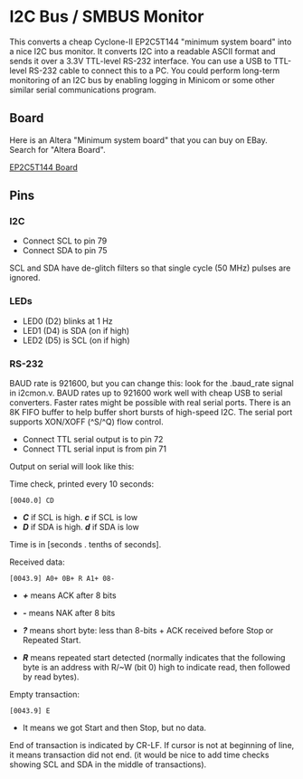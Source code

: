 
# I2C Bus / SMBUS Monitor

This converts a cheap Cyclone-II EP2C5T144 "minimum system board" into a
nice I2C bus monitor.  It converts I2C into a readable ASCII format and
sends it over a 3.3V TTL-level RS-232 interface.  You can use a USB to
TTL-level RS-232 cable to connect this to a PC.  You could perform long-term
monitoring of an I2C bus by enabling logging in Minicom or some other
similar serial communications program.

## Board

Here is an Altera "Minimum system board" that you can buy on EBay.  Search
for "Altera Board".

[EP2C5T144 Board](https://github.com/jhallen/joes-sandbox/tree/master/fpga/i2c_monitor/mp2c5board.jpg)

## Pins

### I2C

* Connect SCL to pin 79
* Connect SDA to pin 75

SCL and SDA have de-glitch filters so that single cycle (50 MHz) pulses are
ignored.

### LEDs

* LED0 (D2) blinks at 1 Hz
* LED1 (D4) is SDA (on if high)
* LED2 (D5) is SCL (on if high)

### RS-232

BAUD rate is 921600, but you can change this: look for the .baud_rate signal
in i2cmon.v.  BAUD rates up to 921600 work well with cheap USB to serial
converters.  Faster rates might be possible with real serial ports.  There
is an 8K FIFO buffer to help buffer short bursts of high-speed I2C.  The
serial port supports XON/XOFF (^S/^Q) flow control.

* Connect TTL serial output is to pin 72
* Connect TTL serial input is from pin 71

Output on serial will look like this:

Time check, printed every 10 seconds:

	[0040.0] CD

* ___C___ if SCL is high. ___c___ if SCL is low
* ___D___ if SDA is high. ___d___ if SDA is low

Time is in [seconds . tenths of seconds].

Received data:

	[0043.9] A0+ 0B+ R A1+ 08-

* ___+___ means ACK after 8 bits
* ___-___ means NAK after 8 bits

* ___?___ means short byte: less than 8-bits + ACK received before
          Stop or Repeated Start.

* ___R___ means repeated start detected (normally indicates
          that the following byte is an address with R/~W (bit 0) high
          to indicate read, then followed by read bytes).

Empty transaction:

	[0043.9] E

* It means we got Start and then Stop, but no data.

End of transaction is indicated by CR-LF.  If cursor is not at beginning of
line, it means transaction did not end.  (it would be nice to add time
checks showing SCL and SDA in the middle of transactions).

